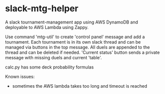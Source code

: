 # slack-mtg-helper

A slack tournament-management app using AWS DynamoDB and deployable to AWS Lambda using Zappy.

Use command 'mtg-util' to create 'control panel' message and add a tournament. Each tournament is in its own slack thread and can be managed via buttons in the top message. All duels are appended to the thread and can be deleted if needed. 'Current status' button sends a private message with missing duels and current 'table'.

calc.py has some deck probability formulas 

Known issues:
* sometimes the AWS lambda takes too long and timeout is reached
